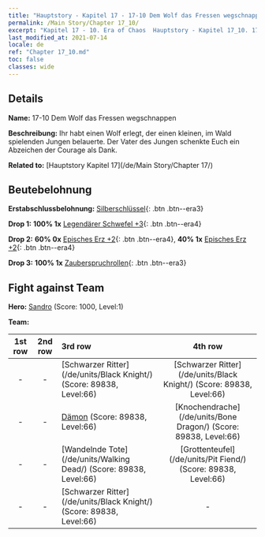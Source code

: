 ```yaml
---
title: "Hauptstory - Kapitel 17 - 17-10 Dem Wolf das Fressen wegschnappen"
permalink: /Main Story/Chapter 17_10/
excerpt: "Kapitel 17 - 10. Era of Chaos  Hauptstory - Kapitel 17_10. 17-10 Dem Wolf das Fressen wegschnappen"
last_modified_at: 2021-07-14
locale: de
ref: "Chapter 17_10.md"
toc: false
classes: wide
---
```


## Details

 **Name:** 17-10 Dem Wolf das Fressen wegschnappen

 **Beschreibung:** Ihr habt einen Wolf erlegt, der einen kleinen, im Wald spielenden Jungen belauerte. Der Vater des Jungen schenkte Euch ein Abzeichen der Courage als Dank.

 **Related to:** [Hauptstory Kapitel 17](/de/Main Story/Chapter 17/)

## Beutebelohnung

 **Erstabschlussbelohnung:** [Silberschlüssel](/ItemsDE/con_693/){: .btn .btn--era3}

 **Drop 1:** **100% 1x** [Legendärer Schwefel +3](/ItemsDE/mat_57/){: .btn .btn--era4}

 **Drop 2:** **60% 0x** [Episches Erz +2](/ItemsDE/mat_47/){: .btn .btn--era4}, **40% 1x** [Episches Erz +2](/ItemsDE/mat_47/){: .btn .btn--era4}

 **Drop 3:** **100% 1x** [Zauberspruchrollen](/ItemsDE/con_694/){: .btn .btn--era3}


## Fight against Team
 **Hero:** [Sandro](/de/heroes/Sandro/) (Score: 1000, Level:1)

 **Team:**


  | 1st row | 2nd row | 3rd row | 4th row |
  |:----:|:----:|:----|:----:|
  | - | - | [Schwarzer Ritter](/de/units/Black Knight/) (Score: 89838, Level:66)  | [Schwarzer Ritter](/de/units/Black Knight/) (Score: 89838, Level:66)  |
  | - | - | [Dämon](/de/units/Demon/) (Score: 89838, Level:66)  | [Knochendrache](/de/units/Bone Dragon/) (Score: 89838, Level:66)  |
  | - | - | [Wandelnde Tote](/de/units/Walking Dead/) (Score: 89838, Level:66)  | [Grottenteufel](/de/units/Pit Fiend/) (Score: 89838, Level:66)  |
  | - | - | [Schwarzer Ritter](/de/units/Black Knight/) (Score: 89838, Level:66)  | - |


